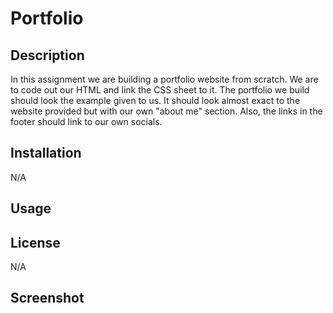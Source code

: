 # Portfolio

## Description
In this assignment we are building a portfolio website from scratch. We are to code out our HTML and link the CSS sheet to it. The portfolio we build should look the example given to us. It should look almost exact to the website provided but with our own "about me" section. Also, the links in the footer should link to our own socials.

## Installation
N/A

## Usage


## License
N/A

## Screenshot

